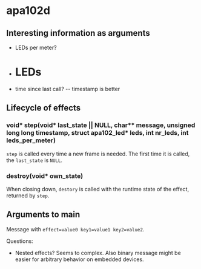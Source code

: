 # apa102d

## Interesting information as arguments
* LEDs per meter?
* # LEDs
* time since last call? -- timestamp is better

## Lifecycle of effects
### void* step(void* last_state || NULL, char** message, unsigned long long timestamp, struct apa102_led* leds, int nr_leds, int leds_per_meter)
`step` is called every time a new frame is needed. The first time it is called, the `last_state` is `NULL`.

### destroy(void* own_state)
When closing down, `destory` is called with the runtime state of the effect, returned by `step`.

## Arguments to main
Message with `effect=value0 key1=value1 key2=value2`.

Questions:
* Nested effects? Seems to complex. Also binary message might be easier for arbitrary behavior on embedded devices.
